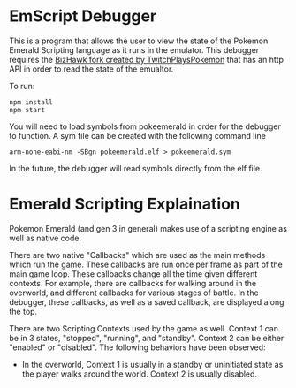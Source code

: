 # EmScript Debugger

This is a program that allows the user to view the state of the Pokemon Emerald Scripting language as it runs in the emulator. This debugger requires the [BizHawk fork created by TwitchPlaysPokemon](https://github.com/TwitchPlaysPokemon/tpp-BizHawk2) that has an http API in order to read the state of the emualtor.

To run:
```console
npm install
npm start
```

You will need to load symbols from pokeemerald in order for the debugger to function. A sym file can be created with the following command line
```console
arm-none-eabi-nm -SBgn pokeemerald.elf > pokeemerald.sym
```

In the future, the debugger will read symbols directly from the elf file.

# Emerald Scripting Explaination

Pokemon Emerald (and gen 3 in general) makes use of a scripting engine as well as native code.

There are two native "Callbacks" which are used as the main methods which run the game. These callbacks are run once per frame as part of the main game loop. These callbacks change all the time given different contexts. For example, there are callbacks for walking around in the overworld, and different callbacks for various stages of battle. In the debugger, these callbacks, as well as a saved callback, are displayed along the top.

There are two Scripting Contexts used by the game as well. Context 1 can be in 3 states, "stopped", "running", and "standby". Context 2 can be either "enabled" or "disabled". The following behaviors have been observed: 
* In the overworld, Context 1 is usually in a standby or uninitiated state as the player walks around the world. Context 2 is usually disabled. 
* Context 2 is used to run map scripts when the player enters a new map.
* When the player interacts with an event, Context 1 runs the event script. Context 2 is enabled but usually isn't running anything.
* When in a battle, Context 1 is in a stopped state. Context 2 is enabled. Despite being enabled, however, Context 2 is not used for battle scripting, as battle scripting is a completely sepatate entity and uses entirely different mechanics.
